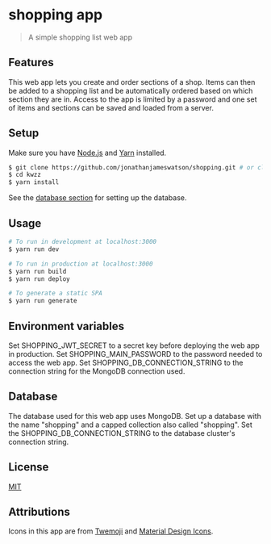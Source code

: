 # shopping app

> A simple shopping list web app

## Features

This web app lets you create and order sections of a shop. Items can then be added to a shopping list and be automatically ordered based on which section they are in. Access to the app is limited by a password and one set of items and sections can be saved and loaded from a server.

## Setup

Make sure you have [Node.js](https://nodejs.org/) and [Yarn](https://yarnpkg.com/) installed.

```bash
$ git clone https://github.com/jonathanjameswatson/shopping.git # or clone your own fork
$ cd kwzz
$ yarn install
```

See the [database section](#database) for setting up the database.

## Usage

```bash
# To run in development at localhost:3000
$ yarn run dev

# To run in production at localhost:3000
$ yarn run build
$ yarn run deploy

# To generate a static SPA
$ yarn run generate
```

## Environment variables

Set SHOPPING_JWT_SECRET to a secret key before deploying the web app in production.
Set SHOPPING_MAIN_PASSWORD to the password needed to access the web app.
Set SHOPPING_DB_CONNECTION_STRING to the connection string for the MongoDB connection used.

## Database

The database used for this web app uses MongoDB. Set up a database with the name "shopping" and a capped collection also called "shopping". Set the SHOPPING_DB_CONNECTION_STRING to the database cluster's connection string.

## License

[MIT](https://choosealicense.com/licenses/mit/)

## Attributions

Icons in this app are from [Twemoji](https://twemoji.twitter.com/) and [Material Design Icons](https://materialdesignicons.com/).
